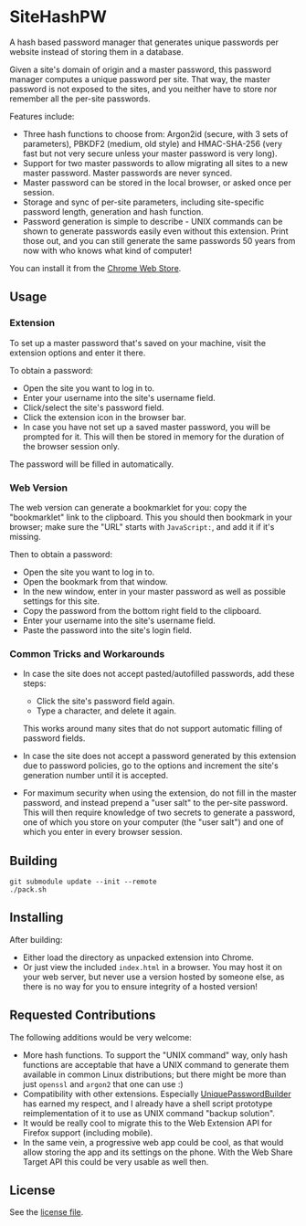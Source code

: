 # SiteHashPW

A hash based password manager that generates unique passwords per website
instead of storing them in a database.

Given a site's domain of origin and a master password, this password manager
computes a unique password per site. That way, the master password is not
exposed to the sites, and you neither have to store nor remember all the
per-site passwords.

Features include:

*   Three hash functions to choose from: Argon2id (secure, with 3 sets of
    parameters), PBKDF2 (medium, old style) and HMAC-SHA-256 (very fast but not
    very secure unless your master password is very long).
*   Support for two master passwords to allow migrating all sites to a new
    master password. Master passwords are never synced.
*   Master password can be stored in the local browser, or asked once per
    session.
*   Storage and sync of per-site parameters, including site-specific password
    length, generation and hash function.
*   Password generation is simple to describe - UNIX commands can be shown to
    generate passwords easily even without this extension. Print those out, and
    you can still generate the same passwords 50 years from now with who knows
    what kind of computer!

You can install it from the
[Chrome Web Store](https://chrome.google.com/webstore/detail/cdoapnbhhjphahhgbfflbpnhcnokgjgm).

## Usage

### Extension

To set up a master password that's saved on your machine, visit the extension
options and enter it there.

To obtain a password:

*   Open the site you want to log in to.
*   Enter your username into the site's username field.
*   Click/select the site's password field.
*   Click the extension icon in the browser bar.
*   In case you have not set up a saved master password, you will be prompted
    for it. This will then be stored in memory for the duration of the browser
    session only.

The password will be filled in automatically.

### Web Version

The web version can generate a bookmarklet for you: copy the "bookmarklet" link
to the clipboard. This you should then bookmark in your browser; make sure the
"URL" starts with `JavaScript:`, and add it if it's missing.

Then to obtain a password:

*   Open the site you want to log in to.
*   Open the bookmark from that window.
*   In the new window, enter in your master password as well as possible
    settings for this site.
*   Copy the password from the bottom right field to the clipboard.
*   Enter your username into the site's username field.
*   Paste the password into the site's login field.

### Common Tricks and Workarounds

*   In case the site does not accept pasted/autofilled passwords, add these
    steps:

    *   Click the site's password field again.
    *   Type a character, and delete it again.

    This works around many sites that do not support automatic filling of
    password fields.

*   In case the site does not accept a password generated by this extension due
    to password policies, go to the options and increment the site's generation
    number until it is accepted.

*   For maximum security when using the extension, do not fill in the
    master password, and instead prepend a "user salt" to the per-site
    password. This will then require knowledge of two secrets to generate
    a password, one of which you store on your computer (the "user salt")
    and one of which you enter in every browser session.

## Building

```
git submodule update --init --remote
./pack.sh
```

## Installing

After building:

*   Either load the directory as unpacked extension into Chrome.
*   Or just view the included `index.html` in a browser. You may host it on your
    web server, but never use a version hosted by someone else, as there is no
    way for you to ensure integrity of a hosted version!

## Requested Contributions

The following additions would be very welcome:

*   More hash functions. To support the "UNIX command" way, only hash functions
    are acceptable that have a UNIX command to generate them available in common
    Linux distributions; but there might be more than just `openssl`
    and `argon2` that one can use :)
*   Compatibility with other extensions. Especially
    [UniquePasswordBuilder](https://paulgreg.me/UniquePasswordBuilder/)
    has earned my respect, and I already have a shell script prototype
    reimplementation of it to use as UNIX command "backup solution".
*   It would be really cool to migrate this to the Web Extension API for
    Firefox support (including mobile).
*   In the same vein, a progressive web app could be cool, as that would
    allow storing the app and its settings on the phone. With the
    Web Share Target API this could be very usable as well then.

## License

See the [license file](LICENSE).
